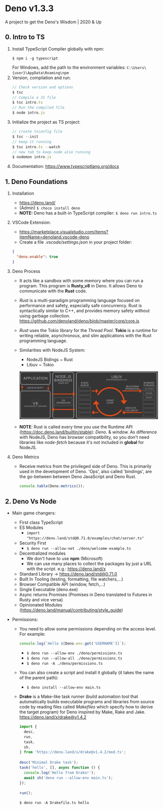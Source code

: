 # Deno v1.3.3

A project to get the Deno's Wisdom | 2020 &amp; Up

## 0. Intro to TS

1. Install TypeScript Compiler globally with npm:
   ```
   $ npm i -g typescript
   ```
   For Windows, add the path to the environment variables: `C:\Users\{user}\AppData\Roaming\npm`
2. Version, compilation and run:
   ```typescript
   // Check version and options
   $ tsc
   // Compile a JS file
   $ tsc intro.ts
   // Run the compiled file
   $ node intro.js
   ```
3. Initialize the project as TS project:
   ```typescript
   // create tsconfig file
   $ tsc --init
   // keep it running
   $ tsc intro.ts --watch
   // new tab to keep node also running
   $ nodemon intro.js
   ```
4. Documentation: https://www.typescriptlang.org/docs

## 1. Deno Foundations

1. Installation

   - https://deno.land/
   - (Admin) `$ choco install deno`
   - **NOTE:** Deno has a built-in TypeScript compiler: `$ deno run intro.ts`

2. VSCode Extension:

   - https://marketplace.visualstudio.com/items?itemName=denoland.vscode-deno
   - Create a file _.vscode/settings.json_ in your project folder:

   ```json
   {
     "deno.enable": true
   }
   ```

3. Deno Process

   - It acts like a sandbox with some memory where you can run a program. This program is **Rusty_v8** in Deno. It allows Deno to communicate with the **Rust** code.
   - _Rust_ is a multi-paradigm programming language focused on performance and safety, especially safe concurrency. Rust is syntactically similar to C++, and provides memory safety without using garbage collection. https://github.com/denoland/deno/blob/master/core/core.js
   - _Rust_ uses the Tokio library for the _Thread Pool_. **Tokio** is a runtime for writing reliable, asynchronous, and slim applications with the Rust programming language.
   - Similarities with NodeJS System:

     - NodeJS Bidings ~ Rust
     - Libuv ~ Tokio

     ![NodeSystem](/images/NodeArchitecture.jpg)

   - **NOTE**: Rust is called every time you use the Runtime API (https://doc.deno.land/builtin/stable): _Deno._ & _window._
     As difference with NodeJS, Deno has browser compatibility, so you don't need libraries like _node-fetch_ because it's not included in **global** for NodeJS.

4. Deno Metrics
   - Receive metrics from the privileged side of Deno. This is primarily used in the development of Deno. 'Ops', also called 'bindings', are the go-between between Deno JavaScript and Deno Rust.
     ```typescript
     console.table(Deno.metrics());
     ```

## 2. Deno Vs Node

- Main game changers:

  - First class TypeScript
  - ES Modules
    - `import "https://deno.land/std@0.71.0/examples/chat/server.ts"`
  - Security First
    - `$ deno run --allow-net ./deno/welcome-example.ts`
  - Decentralized modules
    - We don't have to use **npm** (Microsoft)
    - We can use many places to collect the packages by just a URL with the script. e.g.: https://deno.land/x
  - Standard Library -> https://deno.land/std@0.71.0
  - Built In Tooling (testing, formatting, file watchers,...)
  - Browser Compatible API (window, fetch,...)
  - Single Executable (deno.exe)
  - Async returns Promises (Promises in Deno translated to Futures in Rusty and vice versa)
  - Opinionated Modules (https://deno.land/manual/contributing/style_guide)

- Permissions:

  - You need to allow some permissions depending on the access level. For example:
    ```typescript
    console.log(`Hello ${Deno.env.get('USERNAME')}`);
    ```
    - `$ deno run --allow-env ./deno/permissions.ts`
    - `$ deno run --allow-all ./deno/permissions.ts`
    - `$ deno run -A ./deno/permissions.ts`
  - You can also create a script and install it globally (it takes the name of the parent path):

    - `$ deno install --allow-env main.ts`

  - **Drake** is a Make-like task runner (build automation tool that automatically builds executable programs and libraries from source code by reading files called _Makefiles_ which specify how to derive the target program) for Deno inspired by Make, Rake and Jake. https://deno.land/x/drake@v1.4.2

    ```typescript
    import {
      desc,
      run,
      task,
      sh,
    } from 'https://deno.land/x/drake@v1.4.2/mod.ts';

    desc('Minimal Drake task');
    task('hello', [], async function () {
      console.log('Hello from Drake!');
      await sh('deno run --allow-env main.ts');
    });

    run();
    ```

    `$ deno run -A Drakefile.ts hello`
